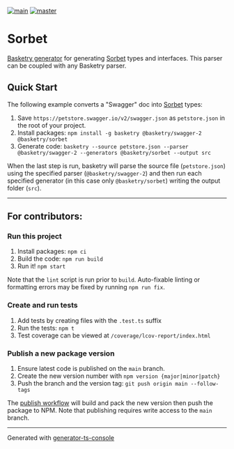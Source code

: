 [![main](https://github.com/basketry/sorbet/workflows/build/badge.svg?branch=main&event=push)](https://github.com/basketry/sorbet/actions?query=workflow%3Abuild+branch%3Amain+event%3Apush)
[![master](https://img.shields.io/npm/v/@basketry/sorbet)](https://www.npmjs.com/package/@basketry/sorbet)

# Sorbet

[Basketry generator](https://github.com/basketry) for generating [Sorbet](https://sorbet.org/) types and interfaces. This parser can be coupled with any Basketry parser.

## Quick Start

The following example converts a "Swagger" doc into [Sorbet](https://sorbet.org/) types:

1. Save `https://petstore.swagger.io/v2/swagger.json` as `petstore.json` in the root of your project.
1. Install packages: `npm install -g basketry @basketry/swagger-2 @basketry/sorbet`
1. Generate code: `basketry --source petstore.json --parser @basketry/swagger-2 --generators @basketry/sorbet --output src`

When the last step is run, basketry will parse the source file (`petstore.json`) using the specified parser (`@basketry/swagger-2`) and then run each specified generator (in this case only `@basketry/sorbet`) writing the output folder (`src`).

---

## For contributors:

### Run this project

1.  Install packages: `npm ci`
1.  Build the code: `npm run build`
1.  Run it! `npm start`

Note that the `lint` script is run prior to `build`. Auto-fixable linting or formatting errors may be fixed by running `npm run fix`.

### Create and run tests

1.  Add tests by creating files with the `.test.ts` suffix
1.  Run the tests: `npm t`
1.  Test coverage can be viewed at `/coverage/lcov-report/index.html`

### Publish a new package version

1. Ensure latest code is published on the `main` branch.
1. Create the new version number with `npm version {major|minor|patch}`
1. Push the branch and the version tag: `git push origin main --follow-tags`

The [publish workflow](https://github.com/basketry/sorbet/actions/workflows/publish.yml) will build and pack the new version then push the package to NPM. Note that publishing requires write access to the `main` branch.

---

Generated with [generator-ts-console](https://www.npmjs.com/package/generator-ts-console)
